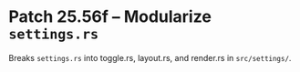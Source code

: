 # Patch 25.56f – Modularize `settings.rs`

Breaks `settings.rs` into toggle.rs, layout.rs, and render.rs in `src/settings/`.
